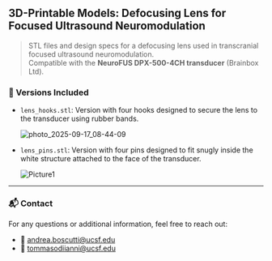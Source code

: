 ## 3D-Printable Models: Defocusing Lens for Focused Ultrasound Neuromodulation

> STL files and design specs for a defocusing lens used in transcranial focused ultrasound neuromodulation.  
> Compatible with the **NeuroFUS DPX-500-4CH transducer** (Brainbox Ltd).

### 🔧 Versions Included

- `lens_hooks.stl`: Version with four hooks designed to secure the lens to the transducer using rubber bands.

  ![photo_2025-09-17_08-44-09](https://github.com/user-attachments/assets/fc6b9815-f0c9-4c3f-9d04-a0b3bd61d36d)

- `lens_pins.stl`: Version with four pins designed to fit snugly inside the white structure attached to the face of the transducer.

  ![Picture1](https://github.com/user-attachments/assets/c33191ed-e5e4-406b-b347-afb60b1eda34)

---

### 📬 Contact

For any questions or additional information, feel free to reach out:

- 📧 andrea.boscutti@ucsf.edu  
- 📧 tommasodiianni@ucsf.edu
